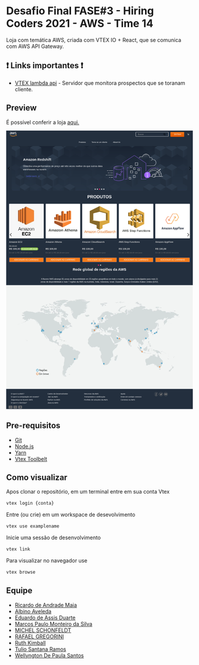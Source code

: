 # Desafio Final FASE#3 - Hiring Coders 2021 - AWS - Time 14

Loja com temática AWS, criada com VTEX IO + React, que se comunica com AWS API Gateway.

## ❗ Links importantes ❗

- [VTEX lambda api](https://github.com/Rafa-gre/VTEX_lambda_api) - Servidor que monitora prospectos que se toranam cliente.

## Preview

É possível conferir a loja [aqui.](https://hiringcoders202114.myvtex.com/)

![aws-store](https://raw.githubusercontent.com/MichelSilvas/vtex-io-aws/master/docs/assets/screencapture-ricardo-hiringcoders202114-myvtex-2021-08-30-17_20_01.png)

## Pre-requisitos
- [Git](https://git-scm.com)
- [Node.js](https://nodejs.org/pt-br/)
- [Yarn](https://classic.yarnpkg.com/)
- [Vtex Toolbelt](https://vtex.io/docs/getting-started/desenvolva-componentes-usando-vtex-io-e-react/2/)

## Como visualizar
Apos clonar o repositório, em um terminal entre em sua conta Vtex
```bash
vtex login {conta}
```
Entre (ou crie) em um workspace de desevolvimento
```bash
vtex use examplename
```
Inicie uma sessão de desenvolvimento
```bash
vtex link
```
Para visualizar no navegador use
```bash
vtex browse
```

## Equipe
- [Ricardo de Andrade Maia](https://github.com/RicardoAndradeM)
- [Albino Aveleda]()
- [Eduardo de Assis Duarte]()
- [Marcos Paulo Monteiro da Silva]()
- [MICHEL SCHONFELDT]()
- [RAFAEL GREGORINI]()
- [Ruth Kimball]()
- [Tulio Santana Ramos]()
- [Wellyngton De Paula Santos]()
